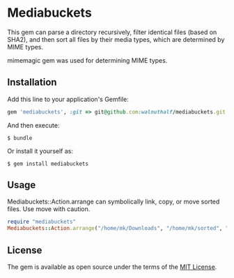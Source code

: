 # Mediabuckets
This gem can parse a directory recursively, filter identical files (based on SHA2), and then sort all files by their media types, which are determined by MIME types. 

mimemagic gem was used for determining MIME types.

## Installation

Add this line to your application's Gemfile:

```ruby
gem 'mediabuckets', :git => git@github.com:walnuthalf/mediabuckets.git
```

And then execute:

    $ bundle

Or install it yourself as:

    $ gem install mediabuckets

## Usage
Mediabuckets::Action.arrange can symbolically link, copy, or move sorted files.
Use move with caution.
```ruby
require "mediabuckets"
Mediabuckets::Action.arrange("/home/mk/Downloads", "/home/mk/sorted", "link")
```

## License

The gem is available as open source under the terms of the [MIT License](https://opensource.org/licenses/MIT).
